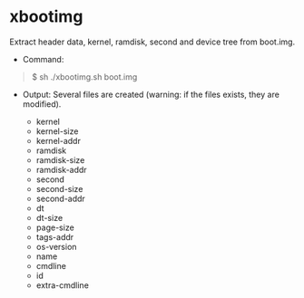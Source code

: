 # xbootimg
Extract header data, kernel, ramdisk, second and device tree from boot.img.

* Command:
> \$ sh ./xbootimg.sh boot.img

* Output:
Several files are created (warning: if the files exists, they are modified).

  * kernel
  * kernel-size
  * kernel-addr
  * ramdisk
  * ramdisk-size
  * ramdisk-addr
  * second
  * second-size
  * second-addr
  * dt
  * dt-size
  * page-size
  * tags-addr
  * os-version
  * name
  * cmdline
  * id
  * extra-cmdline


